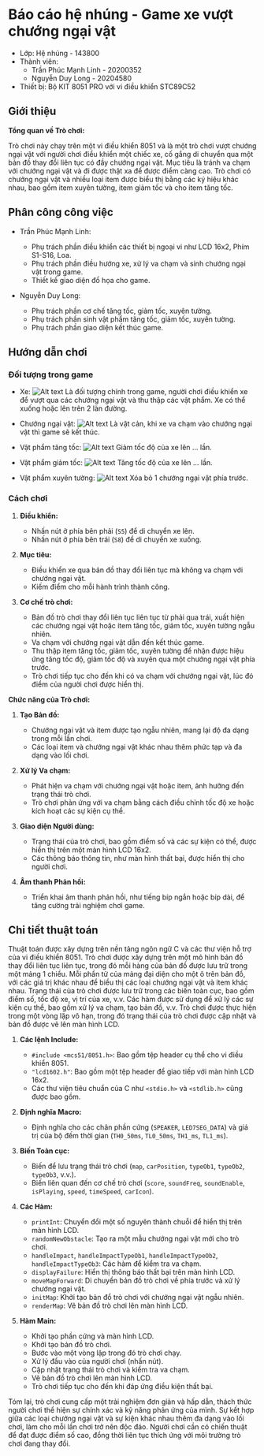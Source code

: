 # Báo cáo hệ nhúng - Game xe vượt chướng ngại vật
- Lớp: Hệ nhúng - 143800
- Thành viên:
    - Trần Phúc Mạnh Linh - 20200352
    - Nguyễn Duy Long - 20204580
- Thiết bị: Bộ KIT 8051 PRO với vi điều khiển STC89C52

## Giới thiệu
<!-- %<Khái quát về trò chơi>% -->
**Tổng quan về Trò chơi:**

Trò chơi này chạy trên một vi điều khiển 8051 và là một trò chơi vượt chướng ngại vật với người chơi điều khiển một chiếc xe, cố gắng di chuyển qua một bản đồ thay đổi liên tục có đầy chướng ngại vật. Mục tiêu là tránh va chạm với chướng ngại vật và đi được thật xa để được điểm càng cao. Trò chơi có chướng ngại vật và nhiều loại item được biểu thị bằng các ký hiệu khác nhau, bao gồm item xuyên tường, item giảm tốc và cho item tăng tốc.

## Phân công công việc
- Trần Phúc Mạnh Linh:
    - Phụ trách phần điều khiển các thiết bị ngoại vi như LCD 16x2, Phím S1-S16, Loa.
    - Phụ trách phần điều hướng xe, xử lý va chạm và sinh chướng ngại vật trong game.
    - Thiết kế giao diện đồ họa cho game.

- Nguyễn Duy Long:
    - Phụ trách phần cơ chế tăng tốc, giảm tốc, xuyên tường.
    - Phụ trách phần sinh vật phẩm tăng tốc, giảm tốc, xuyên tường.
    - Phụ trách phần giao diện kết thúc game.

## Hướng dẫn chơi
### Đối tượng trong game
- Xe:
![Alt text](image.png)
Là đối tượng chính trong game, người chơi điều khiển xe để vượt qua các chướng ngại vật và thu thập các vật phẩm. Xe có thể xuống hoặc lên trên 2 làn đường.

- Chướng ngại vật:
![Alt text](image-1.png)
Là vật cản, khi xe va chạm vào chướng ngại vật thì game sẽ kết thúc.

- Vật phẩm tăng tốc:
![Alt text](image-2.png)
Giảm tốc độ của xe lên ... lần.

- Vật phẩm giảm tốc:
![Alt text](image-3.png)
Tăng tốc độ của xe lên ... lần.

- Vật phẩm xuyên tường:
![Alt text](image-4.png)
Xóa bỏ 1 chướng ngại vật phía trước.


### Cách chơi

1. **Điều khiển:**
   - Nhấn nút ở phía bên phải (`S5`) để di chuyển xe lên.
   - Nhấn nút ở phía bên trái (`S8`) để di chuyển xe xuống.

2. **Mục tiêu:**
   - Điều khiển xe qua bản đồ thay đổi liên tục mà không va chạm với chướng ngại vật.
   - Kiếm điểm cho mỗi hành trình thành công.

3. **Cơ chế trò chơi:**
   - Bản đồ trò chơi thay đổi liên tục liên tục từ phải qua trái, xuất hiện các chướng ngại vật hoặc item tăng tốc, giảm tốc, xuyên tường ngẫu nhiên.
   - Va chạm với chướng ngại vật dẫn đến kết thúc game.
   - Thu thập item tăng tốc, giảm tốc, xuyên tường để nhận được hiệu ứng tăng tốc độ, giảm tốc độ và xuyên qua một chướng ngại vật phía trước.
   - Trò chơi tiếp tục cho đến khi có va chạm với chướng ngại vật, lúc đó điểm của người chơi được hiển thị.

**Chức năng của Trò chơi:**

1. **Tạo Bản đồ:**
   - Chướng ngại vật và item được tạo ngẫu nhiên, mang lại độ đa dạng trong mỗi lần chơi.
   - Các loại item và chướng ngại vật khác nhau thêm phức tạp và đa dạng vào lối chơi.

2. **Xử lý Va chạm:**
   - Phát hiện va chạm với chướng ngại vật hoặc item, ảnh hưởng đến trạng thái trò chơi.
   - Trò chơi phản ứng với va chạm bằng cách điều chỉnh tốc độ xe hoặc kích hoạt các sự kiện cụ thể.

3. **Giao diện Người dùng:**
   - Trạng thái của trò chơi, bao gồm điểm số và các sự kiện có thể, được hiển thị trên một màn hình LCD 16x2.
   - Các thông báo thông tin, như màn hình thất bại, được hiển thị cho người chơi.

4. **Âm thanh Phản hồi:**
   - Triển khai âm thanh phản hồi, như tiếng bíp ngắn hoặc bíp dài, để tăng cường trải nghiệm chơi game.


## Chi tiết thuật toán
<!-- %<Trò chơi được xây dựng trên công nghệ gì>%

%<Thuật toán>%

%<Các hàm chính>% -->
Thuật toán được xây dựng trên nền tảng ngôn ngữ C và các thư viện hỗ trợ của vi điều khiển 8051. Trò chơi được xây dựng trên một mô hình bản đồ thay đổi liên tục liên tục, trong đó mỗi hàng của bản đồ được lưu trữ trong một mảng 1 chiều. Mỗi phần tử của mảng đại diện cho một ô trên bản đồ, với các giá trị khác nhau để biểu thị các loại chướng ngại vật và item khác nhau. Trạng thái của trò chơi được lưu trữ trong các biến toàn cục, bao gồm điểm số, tốc độ xe, vị trí của xe, v.v. Các hàm được sử dụng để xử lý các sự kiện cụ thể, bao gồm xử lý va chạm, tạo bản đồ, v.v. Trò chơi được thực hiện trong một vòng lặp vô hạn, trong đó trạng thái của trò chơi được cập nhật và bản đồ được vẽ lên màn hình LCD.


1. **Các lệnh Include:**
   - `#include <mcs51/8051.h>`: Bao gồm tệp header cụ thể cho vi điều khiển 8051.
   - `"lcd1602.h"`: Bao gồm một tệp header để giao tiếp với màn hình LCD 16x2.
   - Các thư viện tiêu chuẩn của C như `<stdio.h>` và `<stdlib.h>` cũng được bao gồm.

2. **Định nghĩa Macro:**
   - Định nghĩa cho các chân phần cứng (`SPEAKER`, `LED7SEG_DATA`) và giá trị của bộ đếm thời gian (`TH0_50ms`, `TL0_50ms`, `TH1_ms`, `TL1_ms`).

3. **Biến Toàn cục:**
   - Biến để lưu trạng thái trò chơi (`map`, `carPosition`, `typeOb1`, `typeOb2`, `typeOb3`, v.v.).
   - Biến liên quan đến cơ chế trò chơi (`score`, `soundFreq`, `soundEnable`, `isPlaying`, `speed`, `timeSpeed`, `carIcon`).

4. **Các Hàm:**
   - `printInt`: Chuyển đổi một số nguyên thành chuỗi để hiển thị trên màn hình LCD.
   - `randomNewObstacle`: Tạo ra một mẫu chướng ngại vật mới cho trò chơi.
   - `handleImpact`, `handleImpactTypeOb1`, `handleImpactTypeOb2`, `handleImpactTypeOb3`: Các hàm để kiểm tra va chạm.
   - `displayFailure`: Hiển thị thông báo thất bại trên màn hình LCD.
   - `moveMapForward`: Di chuyển bản đồ trò chơi về phía trước và xử lý chướng ngại vật.
   - `initMap`: Khởi tạo bản đồ trò chơi với chướng ngại vật ngẫu nhiên.
   - `renderMap`: Vẽ bản đồ trò chơi lên màn hình LCD.

5. **Hàm Main:**
   - Khởi tạo phần cứng và màn hình LCD.
   - Khởi tạo bản đồ trò chơi.
   - Bước vào một vòng lặp trong đó trò chơi chạy.
   - Xử lý đầu vào của người chơi (nhấn nút).
   - Cập nhật trạng thái trò chơi và kiểm tra va chạm.
   - Vẽ bản đồ trò chơi lên màn hình LCD.
   - Trò chơi tiếp tục cho đến khi đáp ứng điều kiện thất bại.


Tóm lại, trò chơi cung cấp một trải nghiệm đơn giản và hấp dẫn, thách thức người chơi thể hiện sự chính xác và kỹ năng phản ứng của mình. Sự kết hợp giữa các loại chướng ngại vật và sự kiện khác nhau thêm đa dạng vào lối chơi, làm cho mỗi lần chơi trở nên độc đáo. Người chơi cần có chiến thuật để đạt được điểm số cao, đồng thời liên tục thích ứng với môi trường trò chơi đang thay đổi.
